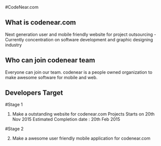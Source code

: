 #CodeNear.com

What is codenear.com
--------------------
Next generation user and mobile friendly website for project outsourcing - Currently concentration on software development and graphic designing industry

Who can join codenear team
---------------------
Everyone can join our team. codenear is a people owned organization to make awesome software for mobile and web.

Developers Target
-----------------
  #Stage 1

  1) Make a outstanding website for codenear.com
      Projects Starts on 20th Nov 2015
      Estimated Completion date : 20th Feb 2015
  
  #Stage 2
  
  2) Make a awesome user friendly mobile application for codenear.com
  
